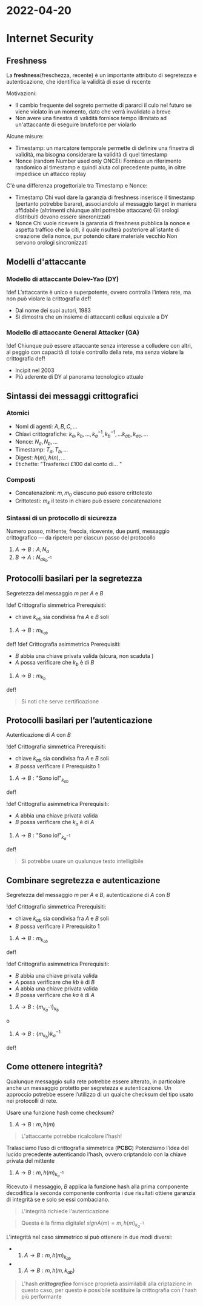 # 2022-04-20
# Internet Security
## Freshness
La **freshness**(freschezza, recente) è un importante attributo di segretezza e autenticazione, che identifica la validità di esse di recente

Motivazioni:

- Il cambio frequente del segreto permette di pararci il culo nel futuro se viene violato in un momento, dato che verrà invalidato a breve
- Non avere una finestra di validità fornisce tempo illimitato ad un'attaccante di eseguire bruteforce per violarlo

Alcune misure:

- Timestamp: un marcatore temporale permette di definire una finsetra di validità, ma bisogna considerare la validità di quel timestamp
- Nonce (random Number used only ONCE): Fornisce un riferimento randomico al timestamp e quindi aiuta col precedente punto, in oltre impedisce un attacco replay

C'è una differenza progettoriale tra Timestamp e Nonce:

- Timestamp
  Chi vuol dare la garanzia di freshness inserisce il timestamp (pertanto potrebbe barare), associandolo al messaggio target in maniera affidabile (altrimenti chiunque altri potrebbe attaccare)
  Gli orologi distribuiti devono essere sincronizzati
- Nonce
  Chi vuole ricevere la garanzia di freshness pubblica la nonce e aspetta traffico che la citi, il quale risulterà posteriore all’istante di creazione della nonce, pur potendo citare materiale vecchio
  Non servono orologi sincronizzati
## Modelli d'attaccante
### Modello di attaccante Dolev-Yao (DY)
!def
L’attaccante è unico e superpotente, ovvero controlla l’intera rete, ma non può violare la crittografia
def!

- Dal nome dei suoi autori, 1983
- Si dimostra che un insieme di attaccanti collusi equivale a DY
### Modello di attaccante General Attacker (GA)
!def
Chiunque può essere attaccante senza interesse a colludere con altri, al peggio con capacità di totale controllo della rete, ma senza violare la crittografia
def!

- Incipit nel 2003
- Più aderente di DY al panorama tecnologico attuale
## Sintassi dei messaggi crittografici
### Atomici
- Nomi di agenti: $A, B, C,\ldots$
- Chiavi crittografiche: $k_{a}, k_{b}, \ldots, k^{−1}_{a}, k^{−1}_{b}, \ldots k_{ab}, k_{ac}, \ldots$
- Nonce: $N_{a}, N_{b}, \ldots$
- Timestamp: $T_{a}, T_{b}, \ldots$
- Digest: $h(m), h(n),\ldots$
- Etichette: $\text{"Trasferisci £100 dal conto di... "}$
### Composti
- Concatenazioni: $m, m_{0}$
  ciascuno può essere crittotesto
- Crittotesti: $m_{k}$
  il testo in chiaro può essere concatenazione
### Sintassi di un protocollo di sicurezza
Numero passo, mittente, freccia, ricevente, due punti, messaggio crittografico — da ripetere per ciascun passo del protocollo

1. $A\to B:A,N_{a}$
2. $B\to A:N_{ak^{−1}_{b}}$
## Protocolli basilari per la segretezza
Segretezza del messaggio $m$ per $A$ e $B$

!def Crittografia simmetrica
Prerequisiti:

- chiave $k_{ab}$ sia condivisa fra $A$ e $B$ soli

1. $A\to B:m_{k_{ab}}$

def!
!def Crittografia asimmetrica
Prerequisiti:

- $B$ abbia una chiave privata valida (sicura, non scaduta )
- $A$ possa verificare che $k_{b}$ è di $B$

1. $A\to B:m_{k_{b}}$

def!

> Si noti che serve certificazione
## Protocolli basilari per l’autenticazione
Autenticazione di $A$ con $B$

!def Crittografia simmetrica
Prerequisiti:

- chiave $k_{ab}$ sia condivisa fra $A$ e $B$ soli
- $B$ possa verificare il Prerequisito 1

1. $A\to B:\text{"Sono io!"}_{k_{ab}}$

def!

!def Crittografia asimmetrica
Prerequisiti:

- $A$ abbia una chiave privata valida
- $B$ possa verificare che $k_{a}$ è di $A$

1. $A\to B:\text{"Sono io!"}_{k^{−1}_{a}}$

def!

> Si potrebbe usare un qualunque testo intelligibile
## Combinare segretezza e autenticazione
Segretezza del messaggio $m$ per $A$ e $B$, autenticazione di $A$ con $B$

!def Crittografia simmetrica
Prerequisiti:

- chiave $k_{ab}$ sia condivisa fra $A$ e $B$ soli
- $B$ possa verificare il Prerequisito 1

1. $A\to B:m_{k_{ab}}$

def!

!def Crittografia asimmetrica
Prerequisiti:

- $B$ abbia una chiave privata valida
- $A$ possa verificare che $kb$  è di $B$
- $A$ abbia una chiave privata valida
- $B$ possa verificare che $ka$ è di $A$

1. $A\to B:\{m_{k^{−1}_{a}}\}_{k_b}$

o

1. $A\to B:\{m_{k_{b}} \}k^{−1}_{a}$

def!
## Come ottenere integrità?
Qualunque messaggio sulla rete potrebbe essere alterato, in particolare anche un messaggio protetto per segretezza e autenticazione.
Un approccio potrebbe essere l’utilizzo di un qualche checksum del tipo usato nei protocolli di rete.

Usare una funzione hash come checksum?

1. $A\to B:m,h(m)$

> L'attaccante potrebbe ricalcolare l'hash!

Tralasciamo l’uso di crittografia simmetrica (**PCBC**) Potenziamo l’idea del lucido precedente autenticando l’hash, ovvero criptandolo con la chiave privata del mittente

1. $A\to B : m, h(m)_{k^{−1}_{a}}$

Ricevuto il messaggio, $B$ applica la funzione hash alla prima componente decodifica la seconda componente confronta i due risultati ottiene garanzia di integrità se e solo se essi combaciano.

> L'integrità richiede l'autenticazione

> Questa è la firma digitale!
> $signA(m) = m, h(m)_{k^{−1}_{a}}$

L'integrità nel caso simmetrico si può ottenere in due modi diversi:

- 1. $A\to B : m, h(m)_{k_{ab}}$
- 1. $A\to B : m, h(m,k_{ab})$

> L'hash ***crittografico*** fornisce proprietà assimilabili alla criptazione in questo caso, per questo è possibile sostituire la crittografia con l'hash più performante
